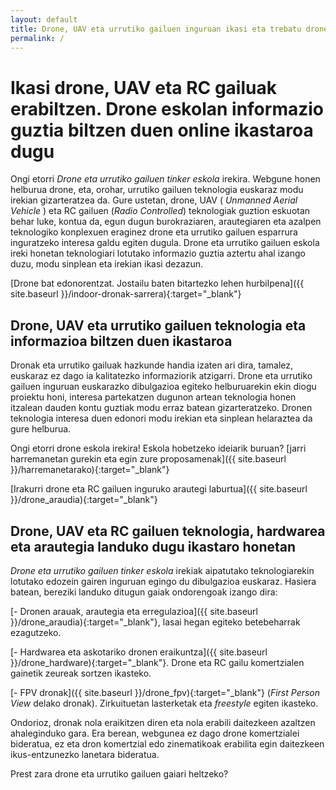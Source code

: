```yaml
---
layout: default
title: Drone, UAV eta urrutiko gailuen inguruan ikasi eta trebatu drone eskola irekiaren ikastaro bitartez.
permalink: /
---
```


<h1 class="project-tagline"> Ikasi drone, UAV eta RC gailuak erabiltzen. Drone eskolan informazio guztia biltzen duen online ikastaroa dugu</h1>

Ongi etorri <i> Drone eta urrutiko gailuen tinker eskola </i> irekira.
Webgune honen helburua drone, eta, orohar, urrutiko gailuen teknologia euskaraz modu irekian gizarteratzea da.
Gure ustetan, drone, UAV (<i> Unmanned Aerial Vehicle </i>) eta RC gailuen (<i>Radio Controlled</i>) teknologiak guztion eskuotan behar luke, kontua da, egun dugun burokraziaren, arautegiaren eta azalpen teknologiko konplexuen eraginez drone eta urrutiko gailuen esparrura inguratzeko interesa galdu egiten dugula.
Drone eta urrutiko gailuen eskola ireki honetan teknologiari lotutako informazio guztia aztertu ahal izango duzu, modu sinplean eta irekian ikasi dezazun.

[Drone bat edonorentzat. Jostailu baten bitartezko lehen hurbilpena]({{ site.baseurl }}/indoor-dronak-sarrera){:target="_blank"}

<h2 class="project-tagline"> Drone, UAV eta urrutiko gailuen teknologia eta informazioa biltzen duen ikastaroa</h2>

Dronak eta urrutiko gailuak hazkunde handia izaten ari dira, tamalez, euskaraz ez dago ia kalitatezko informaziorik atzigarri.
Drone eta urrutiko gailuen inguruan euskarazko dibulgazioa egiteko helburuarekin ekin diogu proiektu honi, interesa partekatzen dugunon artean teknologia honen itzalean dauden kontu guztiak modu erraz batean gizarteratzeko. Dronen teknologia interesa duen edonori modu irekian eta sinplean helaraztea da gure helburua.

Ongi etorri drone eskola irekira! Eskola hobetzeko ideiarik buruan? [jarri harremanetan gurekin eta egin zure proposamenak]({{ site.baseurl }}/harremanetarako){:target="_blank"}

[Irakurri drone eta RC gailuen inguruko arautegi laburtua]({{ site.baseurl }}/drone_araudia){:target="_blank"}

<h2 class="project-tagline"> Drone, UAV eta RC gailuen teknologia, hardwarea eta arautegia landuko dugu ikastaro honetan</h2>

<i> Drone eta urrutiko gailuen tinker eskola </i> irekiak aipatutako teknologiarekin lotutako edozein gairen inguruan egingo du dibulgazioa euskaraz. Hasiera batean, bereziki landuko ditugun gaiak ondorengoak izango dira:

[- Dronen arauak, arautegia eta erregulazioa]({{ site.baseurl }}/drone_araudia){:target="_blank"}, lasai hegan egiteko betebeharrak ezagutzeko.

[- Hardwarea eta askotariko dronen eraikuntza]({{ site.baseurl }}/drone_hardware){:target="_blank"}. Drone eta RC gailu komertzialen gainetik zeureak sortzen ikasteko.

[- FPV dronak]({{ site.baseurl }}/drone_fpv){:target="_blank"} (<i>First Person View </i> delako dronak). Zirkuituetan lasterketak eta <i>freestyle</i> egiten ikasteko.

Ondorioz, dronak nola eraikitzen diren eta nola erabili daitezkeen azaltzen ahaleginduko gara. Era berean, webgunea ez dago drone komertzialei bideratua, ez eta dron komertzial edo zinematikoak erabilita egin daitezkeen ikus-entzunezko lanetara bideratua.

Prest zara drone eta urrutiko gailuen gaiari heltzeko?





